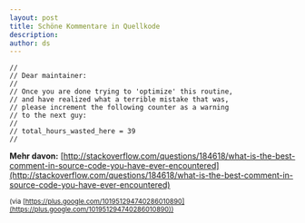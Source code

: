 ```yaml
---
layout: post
title: Schöne Kommentare in Quellkode
description:
author: ds
---
```


```
// 
// Dear maintainer:  
// 
// Once you are done trying to 'optimize' this routine,
// and have realized what a terrible mistake that was,
// please increment the following counter as a warning
// to the next guy:
// 
// total_hours_wasted_here = 39
// 
```

**Mehr davon:** [http://stackoverflow.com/questions/184618/what-is-the-best-comment-in-source-code-you-have-ever-encountered](http://stackoverflow.com/questions/184618/what-is-the-best-comment-in-source-code-you-have-ever-encountered)

<small>(via [https://plus.google.com/101951294740286010890](https://plus.google.com/101951294740286010890))</small>


